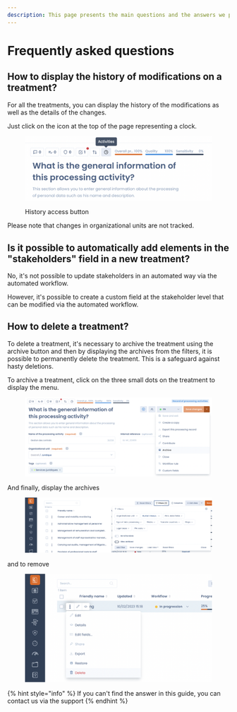 ```yaml
---
description: This page presents the main questions and the answers we propose.
---
```


# Frequently asked questions

## How to display the history of modifications on a treatment?

For all the treatments, you can display the history of the modifications as well as the details of the changes.&#x20;

Just click on the icon at the top of the page representing a clock.

<figure><img src="../../.gitbook/assets/Capture d’écran 2023-02-10 à 15.09.57.png" alt=""><figcaption><p>History access button</p></figcaption></figure>

Please note that changes in organizational units are not tracked.

## Is it possible to automatically add elements in the "stakeholders" field in a new treatment?

No, it's not possible to update stakeholders in an automated way via the automated workflow.&#x20;

However, it's possible to create a custom field at the stakeholder level that can be modified via the automated workflow.

## How to delete a treatment?

To delete a treatment, it's necessary to archive the treatment using the archive button and then by displaying the archives from the filters, it is possible to permanently delete the treatment. This is a safeguard against hasty deletions.&#x20;

To archive a treatment, click on the three small dots on the treatment to display the menu.

<figure><img src="../../.gitbook/assets/Capture d’écran 2023-02-10 à 15.14.33.png" alt=""><figcaption></figcaption></figure>

And finally, display the archives

<figure><img src="../../.gitbook/assets/Capture d’écran 2023-02-10 à 15.16.22.png" alt=""><figcaption></figcaption></figure>

and to remove

<figure><img src="../../.gitbook/assets/Capture d’écran 2023-02-10 à 15.18.13.png" alt=""><figcaption></figcaption></figure>

{% hint style="info" %}
If you can't find the answer in this guide, you can contact us via the support
{% endhint %}
